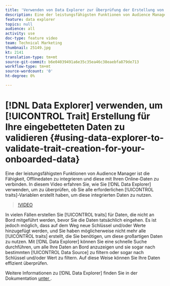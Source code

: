 ```yaml
---
title: 'Verwenden von Data Explorer zur Überprüfung der Erstellung von Eigenschaften für Ihre eingebetteten Daten '
description: Eine der leistungsfähigsten Funktionen von Audience Manager ist die Fähigkeit, Offlinedaten zu integrieren und diese mit Ihren Online-Daten zu verbinden. In diesem Video erfahren Sie, wie Sie mit Data Explorer überprüfen können, ob Sie alle erforderlichen Eigenschaften erstellt haben, um diese integrierten Daten zu nutzen.
feature: data explorer
topics: null
audience: all
activity: use
doc-type: feature video
team: Technical Marketing
thumbnail: 25149.jpg
kt: 2141
translation-type: tm+mt
source-git-commit: b6e04039491a6e35c35ea46c38eaebfa879de713
workflow-type: tm+mt
source-wordcount: '0'
ht-degree: 0%

---
```



# [!DNL Data Explorer] verwenden, um [!UICONTROL Trait] Erstellung für Ihre eingebetteten Daten zu validieren {#using-data-explorer-to-validate-trait-creation-for-your-onboarded-data}

Eine der leistungsfähigsten Funktionen von Audience Manager ist die Fähigkeit, Offlinedaten zu integrieren und diese mit Ihren Online-Daten zu verbinden. In diesem Video erfahren Sie, wie Sie [!DNL Data Explorer] verwenden, um zu überprüfen, ob Sie alle erforderlichen [!UICONTROL traits]-Variablen erstellt haben, um diese integrierten Daten zu nutzen.

>[!VIDEO](https://video.tv.adobe.com/v/25149/?quality=12)

In vielen Fällen erstellen Sie [!UICONTROL traits] für Daten, die nicht an Bord mitgeführt werden, bevor Sie die Daten tatsächlich eingehen. Es ist jedoch möglich, dass auf dem Weg neue Schlüssel und/oder Werte hinzugefügt werden, und Sie haben möglicherweise nicht mehr alle [!UICONTROL traits] erstellt, die Sie benötigen, um diese großartigen Daten zu nutzen. Mit [!DNL Data Explorer] können Sie eine schnelle Suche durchführen, um alle Ihre Daten an Bord anzuzeigen und sie sogar nach bestimmten [!UICONTROL Data Source] zu filtern oder sogar nach Schlüssel und/oder Wert zu filtern. Auf diese Weise können Sie Ihre Daten effizient überprüfen.

Weitere Informationen zu [!DNL Data Explorer] finden Sie in der Dokumentation [unter ](https://experiencecloud.adobe.com/resources/help/en_US/aam/data-explorer.html).